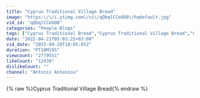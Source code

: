 ```yaml
---
title: "Cyprus Traditional Village Bread"
image: "https:\/\/i.ytimg.com\/vi\/qQbqlCCeOO8\/hqdefault.jpg"
vid_id: "qQbqlCCeOO8"
categories: "People-Blogs"
tags: ["Cyprus Traditional Bread","Cyprus Traditional Village Bread","Cyprus Bread"]
date: "2022-04-21T05:03:25+03:00"
vid_date: "2015-09-20T18:05:05Z"
duration: "PT10M19S"
viewcount: "2779551"
likeCount: "12439"
dislikeCount: ""
channel: "Antonis Antoniou"
---
```

{% raw %}Cyprus Traditional Village Bread{% endraw %}
